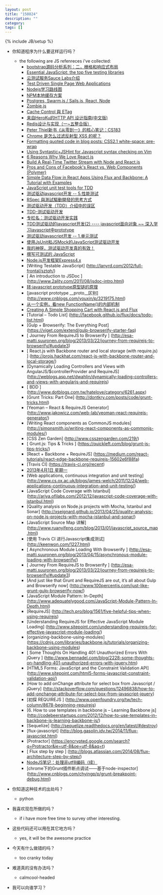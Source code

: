 ```yaml
---
layout: post
title: "150824"
description: ""
category: 
tags: []
---
```

{% include JB/setup %}

* 你知道程序为什么要这样运行吗？
  * the following are JS refenreces i've collected:
    * [ bootstrap源码分析系列：二，栅格和响应式布局 ](http://blog.csdn.net/lihongxun945/article/details/17791957)
    * [Essential JavaScript: the top five testing libraries](http://www.creativebloq.com/javascript/essential-javascript-top-five-testing-libraries-10126048)
    * [ 云测试服务Sauce Labs介绍 ](http://magustest.com/blog/automationtesting/sauce-labs-introduction/)
    * [Test Driven Single Page Web Applications](http://joseoncode.com/2011/11/14/test-driven-single-page-web-applications/)
    * [Nodejs学习路线图](http://blog.fens.me/nodejs-roadmap/)
    * [NPM本地缓存方案](http://webcache.googleusercontent.com/search?q=cache:EC_fmmE3rpgJ:i.wanz.im/2014/01/21/npm-local-cache-solution/&hl=zh-TW&strip=1)
    * [Postgres, Swarm.js / Sails.js, React, Node](https://encrypted.google.com/search?q=Postgres,+Swarm.js+/+Sails.js,+React,+Node&oq=Postgres,+Swarm.js+/+Sails.js,+React,+Node&gs_l=serp.3...1595.1595.0.2945.1.1.0.0.0.0.311.311.3-1.1.0.msedrc...0...1c..56.serp..1.0.0.JtbgyVvPj5w)
    * [ Zombie.js](http://zombie.js.org/)
    * [Cache Control 與 ETag](https://blog.othree.net/log/2012/12/22/cache-control-and-etag/)
    * [来自HeroKu的HTTP API 设计指南(中文版)](http://get.jobdeer.com/343.get)
    * [Redis设计与实现（一~五整合版）](http://get.jobdeer.com/522.get)
    * [Peter Thiel新书《从零到一》的核心笔记：CS183](http://get.jobdeer.com/1051.get)
    * [ Chrome 是怎么过滤反射型 XSS 的呢？ ](http://www.zhihu.com/question/20941818)
    * [ Formatting quoted code in blog posts: CSS2.1 white-space: pre-wrap ](http://pathfindersoftware.com/2008/05/formatting-quoted-code-in-blog-posts-css21-white-space-pre-wrap/)
    * [Using Syntastic+JSHint for Javascript syntax checking on Vim](http://soledadpenades.com/2013/02/24/using-syntastic-jshint-for-javascript-syntax-checking-on-vim/)
    * [6 Reasons Why We Love React.js](http://www.syncano.com/reactjs-reasons-why-part-1/)
    * [ Build A Real-Time Twitter Stream with Node and React.js ](https://scotch.io/tutorials/build-a-real-time-twitter-stream-with-node-and-react-js)
    * [ Pros and Cons of Facebook's React vs. Web Components (Polymer) ](http://programmers.stackexchange.com/questions/225400/pros-and-cons-of-facebooks-react-vs-web-components-polymer)
    * [Simple Data Flow in React Apps Using Flux and Backbone: A Tutorial with Examples](http://www.toptal.com/front-end/simple-data-flow-in-react-applications-using-flux-and-backbone)
    * [ JavaScript unit test tools for TDD ](http://stackoverflow.com/questions/300855/javascript-unit-test-tools-for-tdd)
    * [测试驱动javascript开发 -- 5.性能测试](http://www.haodaima.net/art/1711141)
    * [ RSpec 與測試驅動開發的思考方式 ](http://blog.roodo.com/rocksaying/archives/14331339.html)
    * [ 测试驱动开发（TDD）介绍中的误区 ](http://blog.jobbole.com/64431/)
    * [ TDD-测试驱动开发](http://www.w3cfuns.com/blog-5446626-5401578.html)
    * [专栏名：测试驱动开发实践](http://www.html-js.com/article/column/18)
    * [ TDD测试驱动的javascript开发(2) ---- javascript面向对象 ~~ 深入学习javascript中prototype ](http://blog.csdn.net/wanghantong/article/details/11056499)
    * [ 测试驱动javascript开发 -- 1.单元测试 ](http://www.cnblogs.com/softlover/archive/2012/10/31/2746706.html)
    * [ 使用JsUnit和JSMock的JavaScript测试驱动开发 ](http://www.infoq.com/cn/articles/javascript-TDD)
    * [我的神呀，测试驱动开发真的有效！](http://www.vaikan.com/test-driven-development-actually-works/)
    * [撰写可测试的 JavaScript](http://jiongks.name/blog/writing-testable-javascript/)
    * [Node.js开发框架Express4.x](http://blog.fens.me/category/javascript语言实践/page/2/)
    * [Writing Testable JavaScript] (http://lanyrd.com/2012/full-frontal/sztqh/)
    * [ An introduction to JSDoc ] (http://www.2ality.com/2011/08/jsdoc-intro.html)
    * [转:javascript prototype原型链的原理](http://www.cnblogs.com/youxin/archive/2013/03/08/2950751.html)
    * [javascript prototype __proto__区别] (http://www.cnblogs.com/youxin/p/3219175.html)
    * [从一个实例，看new FunctionName()的内部机制](http://www.cnblogs.com/youxin/p/3355968.html)
    * [ Creating A Simple Shopping Cart with React.js and Flux ](https://scotch.io/tutorials/creating-a-simple-shopping-cart-with-react-js-and-flux)
    * [Tutorial – Todo List] (http://facebook.github.io/flux/docs/todo-list.html)
    * [Gulp + Browserify: The Everything Post] (https://viget.com/extend/gulp-browserify-starter-faq)
    * [ Journey From RequireJS to Browserify ] (http://esa-matti.suuronen.org/blog/2013/03/22/journey-from-requirejs-to-browserify/#update3)
    * [ React.js with Backbone router and local storage (with require.js) ] (http://projs.hackhat.com/react-js-with-backbone-router-and-local-storage/)
    * [Dynamically Loading Controllers and Views with AngularJS/$controllerProvider and RequireJS] (http://weblogs.asp.net/dwahlin/dynamically-loading-controllers-and-views-with-angularjs-and-requirejs)
    * [ BDD ] (http://www.dotblogs.com.tw/hatelove/category/6261.aspx)
    * [Grunt Tricks: Part One] (http://dontkry.com/posts/code/grunt-tricks.html)
    * [Yeoman – React & RequireJS Generator] (http://www.jakowicz.com/web-lab/yeoman-react-requirejs-generator/)
    * [Writing React components as CommonJS modules] (http://simonsmith.io/writing-react-components-as-commonjs-modules/)
    * [CSS Zen Garden] (http://www.csszengarden.com/219/)
    * [ Grunt.js: Tips & Tricks ] (https://quickleft.com/blog/grunt-js-tips-tricks/)
    * [React + Backbone + RequireJS] (https://medium.com/react-tutorials/react-edge-backbone-requirejs-15602e6f88fa)
    * [Travis CI] (https://travis-ci.org/recent)
    * [2013年4月1日 星期一](http://teddy-chen-tw.blogspot.tw/2013/04/eclemmaeclipse-java.html)
    * [Web applications, continuous integration and unit testing] (http://www.cs.ox.ac.uk/blogs/james-welch/2011/12/24/web-applications-continuous-integration-and-unit-testing/)
    * [JavaScript Code Coverage with Istanbul] (http://ariya.ofilabs.com/2012/12/javascript-code-coverage-with-istanbul.html)
    * [Quality analysis on Node.js projects with Mocha, Istanbul and Sonar] (http://xseignard.github.io/2013/04/25/quality-analysis-on-node.js-projects-with-mocha-istanbul-and-sonar/)
    * [JavaScript Source Map 详解] (http://www.ruanyifeng.com/blog/2013/01/javascript_source_map.html)
    * [使用 Travis CI 进行Javascript集成测试] (http://keenwon.com/1227.html)
    * [ Asynchronous Module Loading With Browserify ] (http://esa-matti.suuronen.org/blog/2013/04/15/asynchronous-module-loading-with-browserify/)
    * [ Journey From RequireJS to Browserify ] (http://esa-matti.suuronen.org/blog/2013/03/22/journey-from-requirejs-to-browserify/#update3)
    * [And just like that Grunt and RequireJS are out, it’s all about Gulp and Browserify now] (http://www.100percentjs.com/just-like-grunt-gulp-browserify-now/)
    * [JavaScript Module Pattern: In-Depth] (http://www.adequatelygood.com/JavaScript-Module-Pattern-In-Depth.html)
    * [RequireJS] (http://tech.pro/blog/1561/five-helpful-tips-when-using-requirejs)
    * [Understanding RequireJS for Effective JavaScript Module Loading] (http://www.sitepoint.com/understanding-requirejs-for-effective-javascript-module-loading/)
    * [organizing-backbone-using-modules] (https://cdnjs.com/libraries/backbone.js/tutorials/organizing-backbone-using-modules)
    * [ Some Thoughts On Handling 401 Unauthorized Errors With jQuery ] (http://www.bennadel.com/blog/2228-some-thoughts-on-handling-401-unauthorized-errors-with-jquery.htm)
    * [HTML5 Forms: JavaScript and the Constraint Validation API] (http://www.sitepoint.com/html5-forms-javascript-constraint-validation-api/)
    * [How to add onChange attribute for select box from Javascript / jQuery] (http://stackoverflow.com/questions/12496838/how-to-add-onchange-attribute-for-select-box-from-javascript-jquery)
    * [初探 REQUIREJS ] (http://www.openfoundry.org/tw/tech-column/8678-beginning-requirejs)
    * [6. How to use templates in backbone js – Learning Backbone js] (http://codebeerstartups.com/2012/12/how-to-use-templates-in-backbone-js-learning-backbone-js/)
    * [Sequelize] (http://sequelize.readthedocs.org/en/latest/#destroy)
    * [flux-javascript] (http://blog.gasolin.idv.tw/2014/11/flux-javascript.html)
    * [Protractor] (https://encrypted.google.com/search?q=Protractor&ie=utf-8&oe=utf-8&aq=t)
    * [ Flux step by step ] (http://blogs.atlassian.com/2014/08/flux-architecture-step-by-step/)
    * [NodeJS笔记：处理非utf8编码（续）](http://nodejs.lofter.com/post/3c14e_48aee)
    * [chrome下的Grunt插件断点调试——基于node-inspector] (http://www.cnblogs.com/chyingp/p/grunt-breakpoint-debug.html)

* 你知道这种技术的出处吗？
  * python

* 我喜欢现在所做的吗？
  * if i have more free time to survey other interesting.

* 这些代码还可以用在其它地方吗？
  * yes, it will be the awesome practice

* 今天有什么做错的吗？
  * too cranky today

* 难道真的没有办法吗？
  * calmcool-headed 

* 我可以向谁学习？
 
